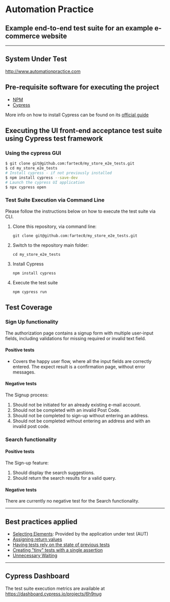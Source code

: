# Automation Practice

## Example end-to-end test suite for an example e-commerce website
------
## System Under Test

http://www.automationpractice.com

## Pre-requisite software for executing the project
- [NPM](https://www.npmjs.com/)
- [Cypress](https://www.cypress.io/)

More info on how to install Cypress can be found on its [official guide](https://docs.cypress.io/guides/getting-started/installing-cypress)

## Executing the UI front-end acceptance test suite using Cypress test framework

### Using the cypress GUI
``` sh
$ git clone git@github.com:fartec0/my_store_e2e_tests.git
$ cd my_store_e2e_tests
# Install cypress - if not previously installed
$ npm install cypress --save-dev
# Launch the cypress UI application
$ npx cypress open
```

### Test Suite Execution via Command Line
Please follow the instructions below on how to execute the test suite via CLI.

1. Clone this repository, via command line:
   ```
   git clone git@github.com:fartec0/my_store_e2e_tests.git
   ````
2. Switch to the repository main folder:
    ```
    cd my_store_e2e_tests
    ```
3. Install Cypress
    ```
    npm install cypress
    ```
4. Execute the test suite
    ```
    npm cypress run
    ```

## Test Coverage

### Sign Up functionality
The authorization page contains a signup form with multiple user-input fields, including validations for missing required or invalid text field.

#### Positive tests
- Covers the happy user flow, where all the input fields are correctly entered. The expect result is a confirmation page, without error messages.

#### Negative tests
The Signup process:
1. Should not be initiated for an already existing e-mail account.
2. Should not be completed with an invalid Post Code.
3. Should not be completed to sign-up without entering an address.
4. Should not be completed without entering an address and with an invalid post code.

### Search functionality

#### Positive tests
The Sign-up feature:
1. Should display the search suggestions.
2. Should return the search results for a valid query.

#### Negative tests
There are currently no negative test for the Search functionality. 

---

## Best practices applied
- [Selecting Elements](https://docs.cypress.io/guides/references/best-practices#Selecting-Elements): Provided by the application under test (AUT)
- [Assigning return values](https://docs.cypress.io/guides/references/best-practices#Assigning-Return-Values)
- [Having tests rely on the state of previous tests](https://docs.cypress.io/guides/references/best-practices#Having-tests-rely-on-the-state-of-previous-tests)
- [Creating "tiny" tests with a single assertion](https://docs.cypress.io/guides/references/best-practices#Creating-tiny-tests-with-a-single-assertion)
- [Unnecessary Waiting](https://docs.cypress.io/guides/references/best-practices#Unnecessary-Waiting)

---
## Cypress Dashboard
The test suite execution metrics are available at https://dashboard.cypress.io/projects/6h9nug 